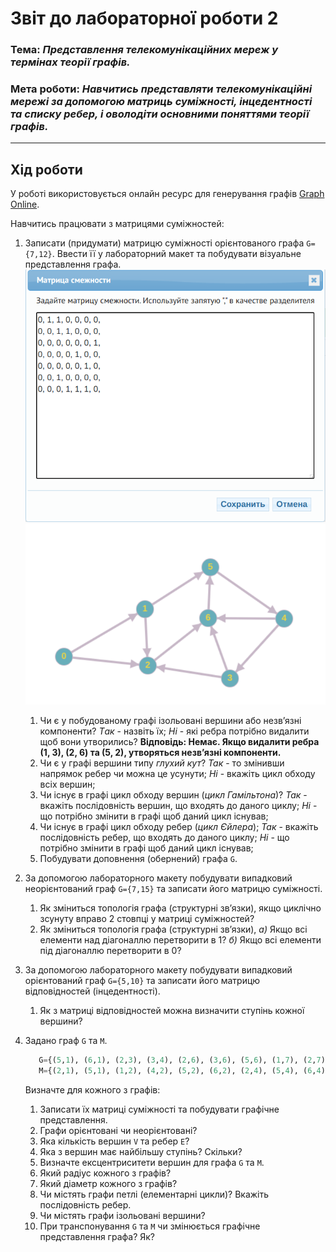 # Звіт до лабораторної роботи 2
### Тема: _Представлення телекомунікаційних мереж у термінах теорії графів._
### Мета роботи: _Навчитись представляти телекомунікаційні мережі за допомогою матриць суміжності, інцедентності та списку ребер, і оволодіти основними поняттями теорії графів._
---
## Хід роботи
У роботі використовується онлайн ресурс для генерування графів [Graph Online](https://graphonline.ru/).

Навчитись працювати з матрицями суміжностей:
1. Записати (придумати) матрицю суміжності орієнтованого графа `G={7,12}`. Ввести її у лабораторний макет та побудувати візуальне представлення графа.
   ![матриця суміжності](https://github.com/osyka-oleksandr/osyka_lab_totk_2021/blob/main/lab-2/Screenshot%20from%202021-04-06%2000-04-28.png)
   ![граф](https://github.com/osyka-oleksandr/osyka_lab_totk_2021/blob/main/lab-2/Screenshot%20from%202021-03-16%2016-42-59.png)
    1. Чи є у побудованому графі ізольовані вершини або незв’язні компоненти? *Tак* - назвіть їх; *Hі* - які ребра потрібно видалити щоб вони утворились? 
    **Відповідь: Немає. Якщо видалити ребра (1, 3), (2, 6) та (5, 2), утворяться незв’язні компоненти.**
    3. Чи є у графі вершини типу _глухий кут_? *Так* - то змінивши напрямок ребер чи можна це усунути; *Hі* - вкажіть цикл обходу всіх вершин;
    4. Чи існує в графі цикл обходу вершин (_цикл Гамільтона_)? *Так* - вкажіть послідовність вершин, що входять до даного циклу; *Hі* - що потрібно змінити в графі щоб даний цикл існував;
    5. Чи існує в графі цикл обходу ребер (_цикл Єйлера_); *Так* - вкажіть послідовність ребер, що входять до даного циклу; *Hі* - що потрібно змінити в графі щоб даний цикл існував;
    6. Побудувати доповнення (обернений) графа `G`.

1. За допомогою лабораторного макету побудувати випадковий неорієнтований граф `G={7,15}` та записати його матрицю суміжності.
	1. Як зміниться топологія графа (структурні зв’язки), якщо циклічно зсунуту вправо 2 стовпці у матриці суміжностей? 
    1. Як зміниться топологія графа (структурні зв’язки), *а)* Якщо всі елементи над діагоналлю перетворити в 1? *б)* Якщо всі елементи під діагоналлю перетворити в 0?

1. За допомогою лабораторного макету побудувати випадковий орієнтований граф `G={5,10}` та записати його матрицю відповідностей (інцедентності).
	1. Як з матриці відповідностей можна визначити ступінь кожної вершини?

1. Задано граф `G` та `M`.
    ```python
       G={(5,1), (6,1), (2,3), (3,4), (2,6), (3,6), (5,6), (1,7), (2,7), (3,7), (4,7), (6,7)}
       M={(2,1), (5,1), (1,2), (4,2), (5,2), (6,2), (2,4), (5,4), (6,4), (1,5), (2,5), (4,5), (6,5), (2,6), (4,6), (5,6)}
    ```
    Визначте для кожного з графів:
    1. Записати їх матриці суміжності та побудувати графічне представлення.
    1. Графи орієнтовані чи неорієнтовані? 
    1. Яка кількість вершин `V` та ребер `E`?
    1. Яка з вершин має найбільшу ступінь? Скільки?
    1. Визначте ексцентриситети вершин для графа `G` та `M`.
    1. Який радіус кожного з графів?
    1. Який діаметр кожного з графів?
    1. Чи містять графи петлі (елементарні цикли)? Вкажіть послідовність ребер.
    1. Чи містять графи ізольовані вершини?
    1. При транспонування `G` та `M` чи змінюється графічне представлення графа? Як?
